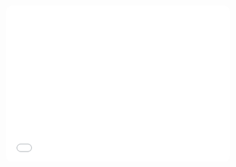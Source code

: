 <iframe style="border-radius:12px" src="[https://open.spotify.com/embed/playlist/37i9dQZF1DX4sWSpwq3LiO?utm_source=generator](https://spotify.link/a/key_live_pfaVQo61xda7Zq1zC1ca3igayxarnljw?product=open\u0026$full_url=https://open.spotify.com/?go=1&sp_cid=3b28f859-7837-4bda-825b-36341c702df1&utm_source=spotify_web_player&utm_medium=mobile&fallback=getapp\u0026~feature=mobile\u0026~channel=spotify_web_player\u0026feature=organic\)https://spotify.link/a/key_live_pfaVQo61xda7Zq1zC1ca3igayxarnljw?product=open\u0026$full_url=https://open.spotify.com/?go=1&sp_cid=3b28f859-7837-4bda-825b-36341c702df1&utm_source=spotify_web_player&utm_medium=mobile&fallback=getapp\u0026~feature=mobile\u0026~channel=spotify_web_player\u0026feature=organic\" width="100%" height="352" frameBorder="0" allowfullscreen="" allow="autoplay; clipboard-write; encrypted-media; fullscreen; picture-in-picture" loading="lazy"></iframe>

